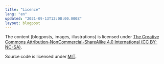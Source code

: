 ```yaml
---
title: "Licence"
lang: "en"
updated: "2021-09-13T12:08:00.000Z"
layout: blogpost
---
```


The content (blogposts, images, illustrations) is licensed under [The Creative Commons Attribution-NonCommercial-ShareAlike 4.0 International (CC BY-NC-SA)][CC-BY-NC-SA].

Source code is licensed under [MIT][MIT].

[MIT]: https://github.com/ericrovell/bondecon.com/blob/master/LICENSE_MIT.md
[CC-BY-NC-SA]: https://github.com/ericrovell/bondecon.com/blob/master/LICENSE_CC.md